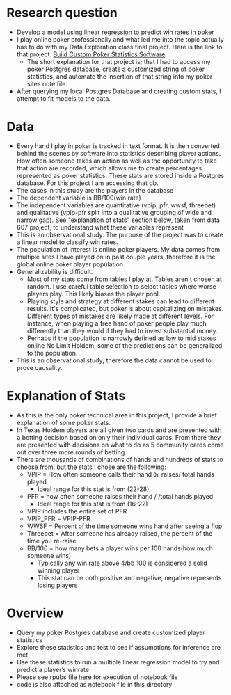 # Research question
+ Develop a model using linear regression to predict win rates in poker 
+ I play online poker professionally and what led me into the topic actually has to do with my Data Exploration class final project. Here is the link to that project. [Build Custom Poker Statistics Software](https://rpubs.com/justin_herman_42/385739).  
    + The short explanation for that project is; that I had to access my poker Postgres database, create a customized string of poker statistics, and automate the insertion of that string into my poker sites note file.  
+ After querying my local Postgres Database and creating custom stats, I attempt to fit models to the data.
# Data 
+ Every hand I play in poker is tracked in text format.  It is then converted behind the scenes by software into statistics describing player actions. How often someone takes an action as well as the opportunity to take that action are recorded, which allows me to create percentages represented as poker statistics.  These stats are stored inside a Postgres database.  For this project I am accessing that db.
+ The cases in this study are the players in the database
+ The dependent variable is BB/100(win rate)
+ The independent variables are quantitative (vpip, pfr, wwsf, threebet) and qualitative (vpip-pfr split into a qualitative grouping of wide and narrow gap).  See "explanation of stats" section below, taken from data 607 project, to understand what these variables represent 
+ This is an observational study.  The purpose of the project was to create a linear model to classify win rates.    
+ The population of interest is online poker players.  My data comes from multiple sites I have played on in past couple years, therefore it is the global online poker player population.  
+ Generalizability is difficult.  
  + Most of my stats come from tables I play at.  Tables aren't chosen at random.  I use careful table selection to select tables where worse players play. This likely biases the player pool.
  + Playing style and strategy at different stakes can lead to different results.  It's complicated, but poker is about capitalizing on mistakes. Different types of mistakes are likely made at different levels.  For instance, when playing a free hand of poker people play much differently than they would if they had to invest substantial money. 
  + Perhaps if the population is narrowly defined as low to mid stakes online No Limit Holdem, some of the predictions can be generalized to the population. 
+ This is an observational study; therefore the data cannot be used to prove causality.  
# Explanation of Stats
+ As this is the only poker technical area in this project, I provide a brief explanation of some poker stats. 
+ In Texas Holdem players are all given two cards and are presented with a betting decision based on only their individual cards. From there they are presented with decisions on what to do as 5 community cards come out over three more rounds of betting.   
+ There are thousands of combinations of hands and hundreds of stats to choose from, but the stats I chose are the following: 
    + VPIP = How often someone calls their hand `Or` raises/ total hands played
        + Ideal range for this stat is from (22-28)
    + PFR = how often someone raises their hand / /total hands played 
        + Ideal range for this stat is from (16-22)
    + VPIP includes the entire set of PFR 
    + VPIP_PFR = VPIP-PFR
    + WWSF = Percent of the time someone wins hand after seeing a flop
    + Threebet = After someone has already raised, the percent of the time you re-raise
    + BB/100 = how many bets a player wins per 100 hands(how much someone wins)
        + Typically any win rate above 4/bb 100 is considered a solid winning player
        + This stat can be both positive and negative, negative represents losing players

# Overview

+ Query my poker Postgres database and create customized player statistics
+ Explore these statistics and test to see if assumptions for inference are met
+ Use these statistics to run a multiple linear regression model to try and predict a player’s winrate
+ Please see rpubs file [here](http://rpubs.com/justin_herman_42/429936) for execution of notebook file
+ code is also attached as notebook file in this directory
